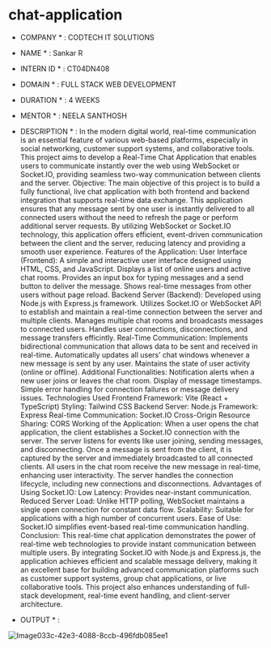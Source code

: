 ﻿# chat-application
 * COMPANY * : CODTECH IT SOLUTIONS
 * NAME * : Sankar R
 * INTERN ID * : CT04DN408
 * DOMAIN * : FULL STACK WEB DEVELOPMENT
 * DURATION * : 4 WEEKS
 * MENTOR * : NEELA SANTHOSH

 * DESCRIPTION * :
                  In the modern digital world, real-time communication is an essential feature of various web-based platforms, especially in social networking, customer support systems, and collaborative tools. This project aims to develop a Real-Time Chat Application that enables users to communicate instantly over the web using WebSocket or Socket.IO, providing seamless two-way communication between clients and the server.
Objective:
The main objective of this project is to build a fully functional, live chat application with both frontend and backend integration that supports real-time data exchange. This application ensures that any message sent by one user is instantly delivered to all connected users without the need to refresh the page or perform additional server requests. By utilizing WebSocket or Socket.IO technology, this application offers efficient, event-driven communication between the client and the server, reducing latency and providing a smooth user experience.
Features of the Application:
User Interface (Frontend):
A simple and interactive user interface designed using HTML, CSS, and JavaScript.
Displays a list of online users and active chat rooms.
Provides an input box for typing messages and a send button to deliver the message.
Shows real-time messages from other users without page reload.
Backend Server (Backend):
Developed using Node.js with Express.js framework.
Utilizes Socket.IO or WebSocket API to establish and maintain a real-time connection between the server and multiple clients.
Manages multiple chat rooms and broadcasts messages to connected users.
Handles user connections, disconnections, and message transfers efficintly.
Real-Time Communication:
Implements bidirectional communication that allows data to be sent and received in real-time.
Automatically updates all users’ chat windows whenever a new message is sent by any user.
Maintains the state of user activity (online or offline).
Additional Functionalities:
Notification alerts when a new user joins or leaves the chat room.
Display of message timestamps.
Simple error handling for connection failures or message delivery issues.
Technologies Used
Frontend
Framework: Vite (React + TypeScript)
Styling: Tailwind CSS
Backend
Server: Node.js
Framework: Express
Real-time Communication: Socket.IO
Cross-Origin Resource Sharing: CORS
Working of the Application:
When a user opens the chat application, the client establishes a Socket.IO connection with the server.
The server listens for events like user joining, sending messages, and disconnecting.
Once a message is sent from the client, it is captured by the server and immediately broadcasted to all connected clients.
All users in the chat room receive the new message in real-time, enhancing user interactivity.
The server handles the connection lifecycle, including new connections and disconnections.
Advantages of Using Socket.IO:
Low Latency: Provides near-instant communication.
Reduced Server Load: Unlike HTTP polling, WebSocket maintains a single open connection for constant data flow.
Scalability: Suitable for applications with a high number of concurrent users.
Ease of Use: Socket.IO simplifies event-based real-time communication handling.
Conclusion:
This real-time chat application demonstrates the power of real-time web technologies to provide instant communication between multiple users. By integrating Socket.IO with Node.js and Express.js, the application achieves efficient and scalable message delivery, making it an excellent base for building advanced communication platforms such as customer support systems, group chat applications, or live collaborative tools. This project also enhances understanding of full-stack development, real-time event handling, and client-server architecture.


* OUTPUT * :

![Image](https://github.com/user-attachments/assets/46b2)033c-42e3-4088-8ccb-496fdb085ee1
  
